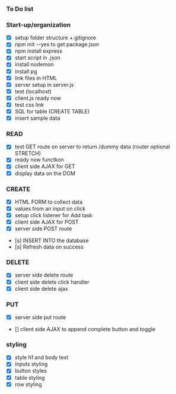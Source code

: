 ### To Do list

### Start-up/organization
- [x] setup folder structure +.gitignore
- [x] npm init --yes to get package.json
- [x] npm install express 
- [x] start script in .json
- [x] install nodemon
- [x] install pg
- [x] link files in HTML
- [x] server setup in server.js
- [x] test (localhost)
- [x] client.js ready now
- [x] test css link
- [x] SQL for table (CREATE TABLE) 
- [x] insert sample data

### READ
- [x] test GET route on server to return /dummy data (router optional STRETCH)
- [x] ready now functkon
- [x] client side AJAX for GET
- [x] display data on the DOM

### CREATE
- [x] HTML FORM to collect data
- [x] values from an input on click
- [x] setup click listener for Add task
- [x] client side AJAX for POST 
- [x] server side POST route
- [s] INSERT INTO the database
- [s] Refresh data on success

### DELETE
- [x] server side delete route
- [x] client side delete click handler
- [x] client side delete ajax

### PUT
- [x] server side put route
- [] client side AJAX to append complete button and toggle

### styling
- [x] style h1 and body text
- [x] inputs styling
- [x] button styles
- [x] table styling
- [x] row styling
